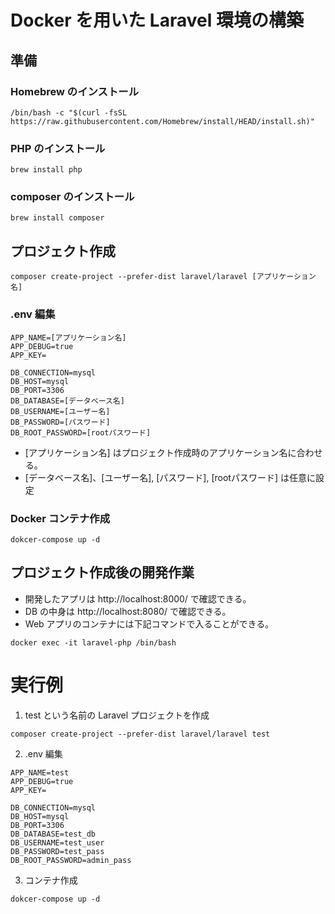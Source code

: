 # Docker を用いた Laravel 環境の構築
## 準備
### Homebrew のインストール
```
/bin/bash -c "$(curl -fsSL https://raw.githubusercontent.com/Homebrew/install/HEAD/install.sh)"
```

### PHP のインストール
```
brew install php
```

### composer のインストール
```
brew install composer
```

## プロジェクト作成
```
composer create-project --prefer-dist laravel/laravel [アプリケーション名]
```

### .env 編集
```
APP_NAME=[アプリケーション名]
APP_DEBUG=true
APP_KEY=

DB_CONNECTION=mysql
DB_HOST=mysql
DB_PORT=3306
DB_DATABASE=[データベース名]
DB_USERNAME=[ユーザー名]
DB_PASSWORD=[パスワード]
DB_ROOT_PASSWORD=[rootパスワード]
```
- [アプリケーション名] はプロジェクト作成時のアプリケーション名に合わせる。
- [データベース名]、[ユーザー名], [パスワード], [rootパスワード] は任意に設定

### Docker コンテナ作成
```
dokcer-compose up -d
```

## プロジェクト作成後の開発作業
- 開発したアプリは http://localhost:8000/ で確認できる。
- DB の中身は http://localhost:8080/ で確認できる。
- Web アプリのコンテナには下記コマンドで入ることができる。
```
docker exec -it laravel-php /bin/bash
```

# 実行例
1. test という名前の Laravel プロジェクトを作成
```
composer create-project --prefer-dist laravel/laravel test
```

2. .env 編集
```
APP_NAME=test
APP_DEBUG=true
APP_KEY=

DB_CONNECTION=mysql
DB_HOST=mysql
DB_PORT=3306
DB_DATABASE=test_db
DB_USERNAME=test_user
DB_PASSWORD=test_pass
DB_ROOT_PASSWORD=admin_pass
```

3. コンテナ作成
```
dokcer-compose up -d
```